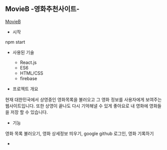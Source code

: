 ## MovieB -영화추천사이트-
[MovieB](https://movieb.netlify.app/main/)

- 시작

npm start

- 사용된 기술

  - React.js
  - ES6
  - HTML/CSS
  - firebase
 
- 프로젝트 개요

현재 대한민국에서 상영중인 영화목록을 불러오고 그 영화 정보를 사용자에게 보여주는 웹사이트입니다.
또한 상영이 끝나도 다시 기억해낼 수 있게 좋아요로 내 영화에 영화들을 저장 할 수 있습니다.

- 기능

영화 목록 불러오기, 영화 상세정보 띄우기,  google github 로그인, 영화 기록하기

- 
